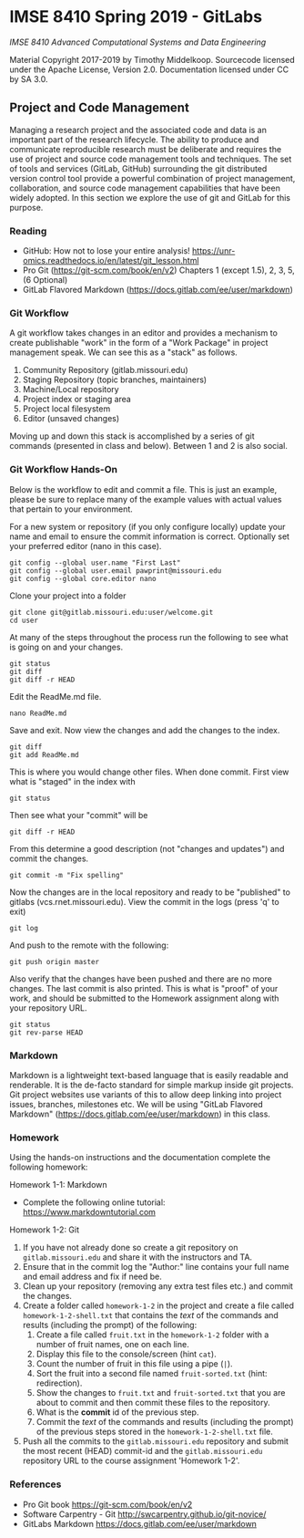 # IMSE 8410 Spring 2019 - GitLabs

*IMSE 8410 Advanced Computational Systems and Data Engineering*

Material Copyright 2017-2019 by Timothy Middelkoop.  Sourcecode
licensed under the Apache License, Version 2.0. Documentation licensed
under CC by SA 3.0.

## Project and Code Management

Managing a research project and the associated code and data is an
important part of the research lifecycle.  The ability to produce and
communicate reproducible research must be deliberate and requires the
use of project and source code management tools and techniques.  The
set of tools and services (GitLab, GitHub) surrounding the git
distributed version control tool provide a powerful combination of
project management, collaboration, and source code management
capabilities that have been widely adopted.  In this section we
explore the use of git and GitLab for this purpose.

### Reading
 * GitHub: How not to lose your entire analysis! https://unr-omics.readthedocs.io/en/latest/git_lesson.html 
 * Pro Git (https://git-scm.com/book/en/v2) Chapters 1 (except 1.5), 2, 3, 5, (6 Optional)
 * GitLab Flavored Markdown (https://docs.gitlab.com/ee/user/markdown)

### Git Workflow
A git workflow takes changes in an editor and provides a mechanism to create publishable "work" in the form of a "Work Package" in project management speak.  We can see this as a "stack" as follows.

1. Community Repository (gitlab.missouri.edu)
2. Staging Repository (topic branches, maintainers)
3. Machine/Local repository
4. Project index or staging area
5. Project local filesystem
6. Editor (unsaved changes)

Moving up and down this stack is accomplished by a series of git commands (presented in class and below).  Between 1 and 2 is also social.

### Git Workflow Hands-On

Below is the workflow to edit and commit a file.  This is just an example, please be sure to replace many of the example values with actual values that pertain to your environment.

For a new system or repository (if you only configure locally) update your name and email to ensure the commit information is correct.  Optionally set your preferred editor (nano in this case).
```
git config --global user.name "First Last"
git config --global user.email pawprint@missouri.edu
git config --global core.editor nano
```

Clone your project into a folder
```
git clone git@gitlab.missouri.edu:user/welcome.git
cd user
```

At many of the steps throughout the process run the following to see what is going on and your changes.
```
git status
git diff
git diff -r HEAD
```

Edit the ReadMe.md file.
```
nano ReadMe.md
```

Save and exit.  Now view the changes and add the changes to the index.
```
git diff
git add ReadMe.md
```

This is where you would change other files.  When done commit.  First view what is "staged" in the index with

```
git status
```

Then see what your "commit" will be 

```
git diff -r HEAD
```

From this determine a good description (not "changes and updates") and commit the changes.

```
git commit -m "Fix spelling"
```

Now the changes are in the local repository and ready to be "published" to gitlabs (vcs.rnet.missouri.edu).  View the commit in the logs (press 'q' to exit)

```
git log
```

And push to the remote with the following:

```
git push origin master
```

Also verify that the changes have been pushed and there are no more changes.  The last commit is also printed.  This is what is "proof" of your work, and should be submitted to the Homework assignment along with your repository URL.

```
git status
git rev-parse HEAD
```

### Markdown

Markdown is a lightweight text-based language that is easily readable
and renderable.  It is the de-facto standard for simple markup inside
git projects.  Git project websites use variants of this to allow deep linking
into project issues, branches, milestones etc.  We will be using
"GitLab Flavored Markdown"
(https://docs.gitlab.com/ee/user/markdown) in this class.


### Homework

Using the hands-on instructions and the documentation complete the following homework:

Homework 1-1: Markdown
  * Complete the following online tutorial: https://www.markdowntutorial.com

Homework 1-2: Git
  1. If you have not already done so create a git repository on
     `gitlab.missouri.edu` and share it with the instructors and TA.
  2. Ensure that in the commit log the "Author:" line contains your
     full name and email address and fix if need be.
  3. Clean up your repository (removing any extra test files etc.) and commit the changes.
  4. Create a folder called `homework-1-2` in the project and create a
     file called `homework-1-2-shell.txt` that contains the *text* of
     the commands and results (including the prompt) of the following:
	 1. Create a file called `fruit.txt` in the `homework-1-2` folder
        with a number of fruit names, one on each line.
	 2. Display this file to the console/screen (hint `cat`).
	 3. Count the number of fruit in this file using a pipe (`|`).
	 4. Sort the fruit into a second file named `fruit-sorted.txt`
        (hint: redirection).
	 5. Show the changes to `fruit.txt` and `fruit-sorted.txt` that
        you are about to commit and then commit these files to the
        repository.
	 6. What is the **commit** id of the previous step.
	 7. Commit the *text* of the commands and results (including the
        prompt) of the previous steps stored in the
        `homework-1-2-shell.txt` file.
  6. Push all the commits to the `gitlab.missouri.edu` repository and submit the most
     recent (HEAD) commit-id and the `gitlab.missouri.edu` repository URL to the course
     assignment 'Homework 1-2'.

### References
 * Pro Git book https://git-scm.com/book/en/v2
 * Software Carpentry - Git http://swcarpentry.github.io/git-novice/
 * GitLabs Markdown https://docs.gitlab.com/ee/user/markdown
